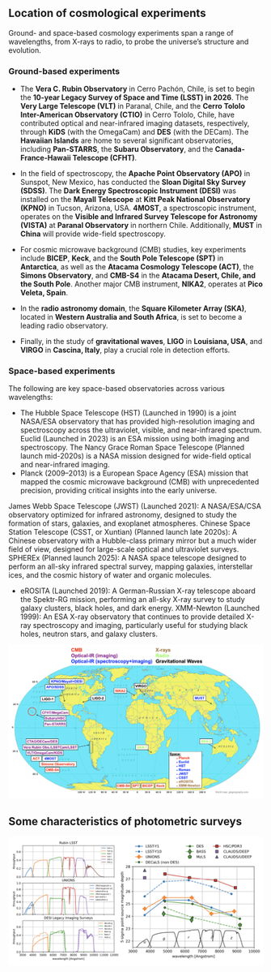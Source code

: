 ## Location of cosmological experiments
Ground- and space-based cosmology experiments span a range of wavelengths, from X-rays to radio, to probe the universe’s structure and evolution.

### Ground-based experiments

- The **Vera C. Rubin Observatory** in Cerro Pachón, Chile, is set to begin the **10-year Legacy Survey of Space and Time (LSST) in 2026**. The **Very Large Telescope (VLT)** in Paranal, Chile, and the **Cerro Tololo Inter-American Observatory (CTIO)** in Cerro Tololo, Chile, have contributed optical and near-infrared imaging datasets, respectively, through **KiDS** (with the OmegaCam) and **DES** (with the DECam). The **Hawaiian Islands** are home to several significant observatories, including **Pan-STARRS**, the **Subaru Observatory**, and the **Canada-France-Hawaii Telescope (CFHT)**.  

- In the field of spectroscopy, the **Apache Point Observatory (APO)** in Sunspot, New Mexico, has conducted the **Sloan Digital Sky Survey (SDSS)**. The **Dark Energy Spectroscopic Instrument (DESI)** was installed on the **Mayall Telescope** at **Kitt Peak National Observatory (KPNO)** in Tucson, Arizona, USA. **4MOST**, a spectroscopic instrument, operates on the **Visible and Infrared Survey Telescope for Astronomy (VISTA)** at **Paranal Observatory** in northern Chile. Additionally, **MUST** in **China** will provide wide-field spectroscopy.  

- For cosmic microwave background (CMB) studies, key experiments include **BICEP**, **Keck**, and the **South Pole Telescope (SPT)** in **Antarctica**, as well as the **Atacama Cosmology Telescope (ACT)**, the **Simons Observatory**, and **CMB-S4** in the **Atacama Desert, Chile, and the South Pole**. Another major CMB instrument, **NIKA2**, operates at **Pico Veleta, Spain**.  

- In the **radio astronomy domain**, the **Square Kilometer Array (SKA)**, located in **Western Australia and South Africa**, is set to become a leading radio observatory.  

- Finally, in the study of **gravitational waves**, **LIGO** in **Louisiana, USA**, and **VIRGO** in **Cascina, Italy**, play a crucial role in detection efforts.

### Space-based experiments

The following are key space-based observatories across various wavelengths:

- The Hubble Space Telescope (HST) (Launched in 1990) is a joint NASA/ESA observatory that has provided high-resolution imaging and spectroscopy across the ultraviolet, visible, and near-infrared spectrum. Euclid (Launched in 2023) is an ESA mission using both imaging and spectroscopy. The Nancy Grace Roman Space Telescope (Planned launch mid-2020s) is a NASA mission designed for wide-field optical and near-infrared imaging.
- Planck (2009–2013) is a European Space Agency (ESA) mission that mapped the cosmic microwave background (CMB) with unprecedented precision, providing critical insights into the early universe.


James Webb Space Telescope (JWST) (Launched 2021): A NASA/ESA/CSA observatory optimized for infrared astronomy, designed to study the formation of stars, galaxies, and exoplanet atmospheres.
Chinese Space Station Telescope (CSST, or Xuntian) (Planned launch late 2020s): A Chinese observatory with a Hubble-class primary mirror but a much wider field of view, designed for large-scale optical and ultraviolet surveys.
SPHEREx (Planned launch 2025): A NASA space telescope designed to perform an all-sky infrared spectral survey, mapping galaxies, interstellar ices, and the cosmic history of water and organic molecules.
- eROSITA (Launched 2019): A German-Russian X-ray telescope aboard the Spektr-RG mission, performing an all-sky X-ray survey to study galaxy clusters, black holes, and dark energy.
XMM-Newton (Launched 1999): An ESA X-ray observatory that continues to provide detailed X-ray spectroscopy and imaging, particularly useful for studying black holes, neutron stars, and galaxy clusters.

[![Small Image](https://raw.githubusercontent.com/payerne/payerne.github.io/main/docs/images/cosmo_experiment_map.png)]()

## Some characteristics of photometric surveys

[![Small Image](https://raw.githubusercontent.com/payerne/payerne.github.io/main/docs/images/filters_magnitude_depth.png)]()
